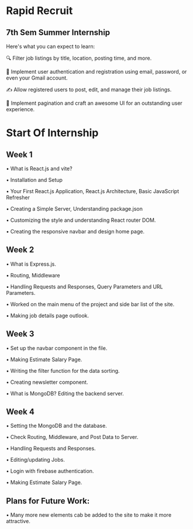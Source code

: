 # Rapid Recruit
## 7th Sem Summer Internship

Here's what you can expect to learn:

🔍 Filter job listings by title, location, posting time, and more.

🔐 Implement user authentication and registration using email, password, or even your Gmail account.

✍️ Allow registered users to post, edit, and manage their job listings.

📄 Implement pagination and craft an awesome UI for an outstanding user experience.


# Start Of Internship
## Week 1
•	What is React.js and vite?

•	Installation and Setup

•	Your First React.js Application, React.js Architecture, Basic JavaScript Refresher

•	Creating a Simple Server, Understanding package.json

•	Customizing the style and understanding React router DOM.

•	Creating the responsive navbar and design home page.


## Week 2

•	What is Express.js.

•	Routing, Middleware

•	Handling Requests and Responses, Query Parameters and URL Parameters.

•	Worked on the main menu of the project and side bar list of the site.

•	Making job details page outlook.

## Week 3

•	Set up the navbar component in the file.

•	Making Estimate Salary Page.

•	Writing the filter function for the data sorting.

•	Creating newsletter component.

•	What is MongoDB? Editing the backend server.

## Week 4

•	Setting the MongoDB and the database.

•	Check Routing, Middleware, and Post Data to Server.

•	Handling Requests and Responses.

•	Editing/updating Jobs.

•	Login with firebase authentication.

•	Making Estimate Salary Page.

## Plans for Future Work:

•	Many more new elements cab be added to the site to make it more attractive.
